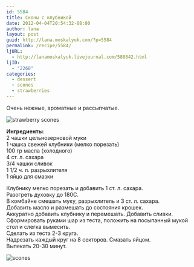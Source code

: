 ```yaml
---
id: 5584
title: Сконы с клубникой
date: 2012-04-04T20:54:32-08:00
author: lana
layout: post
guid: http://lana.moskalyuk.com/?p=5584
permalink: /recipe/5584/
ljURL:
  - http://lanamoskalyuk.livejournal.com/580842.html
ljID:
  - "2268"
categories:
  - dessert
  - scones
  - strawberries
---
```

Очень нежные, ароматные и рассыпчатые.

![strawberry scones](http://farm8.staticflickr.com/7194/6894863386_51e179b4ea_z.jpg) 

**Ингредиенты**:  
2 чашки цельнозерновой муки  
1 чашка свежей клубники (мелко порезать)  
100 гр масла (холодного)  
4 ст. л. сахара  
3/4 чашки сливок  
1 1/2 ч. л. разрыхлителя  
1 яйцо для смазки

Клубнику мелко порезать и добавить 1 ст. л. сахара.  
Разогреть духовку до 180С.  
В комбайне смешать муку, разрыхлитель и 3 ст. л. сахара.  
Добавить масло и размешать до состояния крошек.  
Аккуратно добавить клубнику и перемешать. Добавить сливки.  
Сформировать руками шар из теста, положить на посыпанный мукой стол и слегка вымесить.  
Сделать из теста 2-3 круга.  
Надрезать каждый круг на 8 секторов. Смазать яйцом.  
Выпекать 20-30 минут.

![scones](http://farm8.staticflickr.com/7063/7040961063_5df15d3dc7_z.jpg)